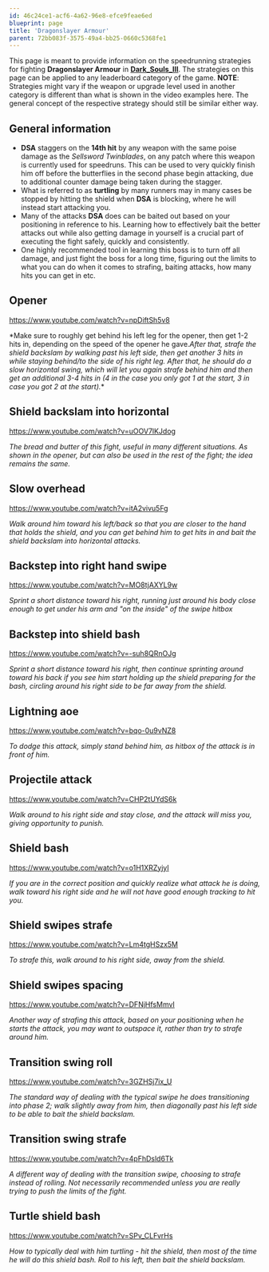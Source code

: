```yaml
---
id: 46c24ce1-acf6-4a62-96e8-efce9feae6ed
blueprint: page
title: 'Dragonslayer Armour'
parent: 72bb083f-3575-49a4-bb25-0660c5368fe1
---
```

This page is meant to provide information on the speedrunning strategies for fighting **Dragonslayer Armour** in [**Dark\_Souls\_III**](/darksouls3). The strategies on this page can be applied to any leaderboard category of the game.
**NOTE**: Strategies might vary if the weapon or upgrade level used in another category is different than what is shown in the video examples here. The general concept of the respective strategy should still be similar either way.

## General information

- **DSA** staggers on the **14th hit** by any weapon with the same poise damage as the *Sellsword Twinblades*, on any patch where this weapon is currently used for speedruns. This can be used to very quickly finish him off before the butterflies in the second phase begin attacking, due to additional counter damage being taken during the stagger.
- What is referred to as **turtling** by many runners may in many cases be stopped by hitting the shield when **DSA** is blocking, where he will instead start attacking you.
- Many of the attacks **DSA** does can be baited out based on your positioning in reference to his. Learning how to effectively bait the better attacks out while also getting damage in yourself is a crucial part of executing the fight safely, quickly and consistently.
- One highly recommended tool in learning this boss is to turn off all damage, and just fight the boss for a long time, figuring out the limits to what you can do when it comes to strafing, baiting attacks, how many hits you can get in etc.

## **Opener**

https://www.youtube.com/watch?v=npDiftSh5v8

\*Make sure to roughly get behind his left leg for the opener, then get 1-2 hits in, depending on the speed of the opener he gave.*After that, strafe the shield backslam by walking past his left side, then get another 3 hits in while staying behind/to the side of his right leg.
After that, he should do a slow horizontal swing, which will let you again strafe behind him and then get an additional 3-4 hits in (4 in the case you only got 1 at the start, 3 in case you got 2 at the start).*\*

## **Shield backslam into horizontal**

https://www.youtube.com/watch?v=uOOV7lKJdog

*The bread and butter of this fight, useful in many different situations. As shown in the opener, but can also be used in the rest of the fight; the idea remains the same.*

## **Slow overhead**

https://www.youtube.com/watch?v=itA2vivu5Fg

*Walk around him toward his left/back so that you are closer to the hand that holds the shield, and you can get behind him to get hits in and bait the shield backslam into horizontal attacks.*

## **Backstep into right hand swipe**

https://www.youtube.com/watch?v=MO8tjAXYL9w

*Sprint a short distance toward his right, running just around his body close enough to get under his arm and "on the inside" of the swipe hitbox*

## **Backstep into shield bash**

https://www.youtube.com/watch?v=-suh8QRnOJg

*Sprint a short distance toward his right, then continue sprinting around toward his back if you see him start holding up the shield preparing for the bash, circling around his right side to be far away from the shield.*

## **Lightning aoe**

https://www.youtube.com/watch?v=bqo-0u9vNZ8

*To dodge this attack, simply stand behind him, as hitbox of the attack is in front of him.*

## **Projectile attack**

https://www.youtube.com/watch?v=CHP2tUYdS6k

*Walk around to his right side and stay close, and the attack will miss you, giving opportunity to punish.*

## **Shield bash**

https://www.youtube.com/watch?v=o1H1XRZyjyI

*If you are in the correct position and quickly realize what attack he is doing, walk toward his right side and he will not have good enough tracking to hit you.*

## **Shield swipes strafe**

https://www.youtube.com/watch?v=Lm4tgHSzx5M

*To strafe this, walk around to his right side, away from the shield.*

## **Shield swipes spacing**

https://www.youtube.com/watch?v=DFNjHfsMmvI

*Another way of strafing this attack, based on your positioning when he starts the attack, you may want to outspace it, rather than try to strafe around him.*

## **Transition swing roll**

https://www.youtube.com/watch?v=3GZHSj7ix_U

*The standard way of dealing with the typical swipe he does transitioning into phase 2; walk slightly away from him, then diagonally past his left side to be able to bait the shield backslam.*

## **Transition swing strafe**

https://www.youtube.com/watch?v=4pFhDsld6Tk

*A different way of dealing with the transition swipe, choosing to strafe instead of rolling. Not necessarily recommended unless you are really trying to push the limits of the fight.*

## **Turtle shield bash**

https://www.youtube.com/watch?v=SPv_CLFvrHs

*How to typically deal with him turtling - hit the shield, then most of the time he will do this shield bash. Roll to his left, then bait the shield backslam.*
